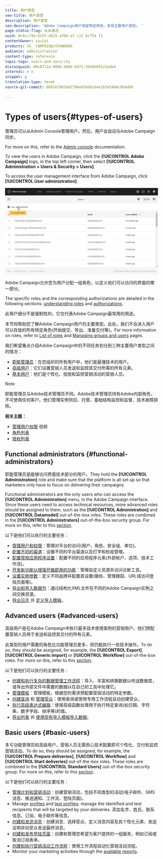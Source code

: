 ```yaml
---
title: 用户类型
seo-title: 用户类型
description: 用户类型
seo-description: 'Adobe Campaign用户保留特定角色。发现主要用户类型。 '
page-status-flag: 从未激活
uuid: 8c4cc74a-815f-4815-af66-a7 c21 bc754 f1
contentOwner: saviat
products: SG_ CAMPAIGN/STANDARD
audience: administration
content-type: reference
topic-tags: users-and-security
discoiquuid: 08c8712a-0066-4b8b-8471-2656b8fb23eded
internal: n n
snippet: y
translation-type: tm+mt
source-git-commit: 866567d63dd2798eb56d42d4e163e5484c9b4d68

---
```



# Types of users{#types-of-users}

管理员可以从Admin Console管理用户。然后，用户会自动与Adobe Campaign同步。

For more on this, refer to the [Admin console](https://helpx.adobe.com/enterprise/using/users.html) documentation.

To view the users in Adobe Campaign, click the **[!UICONTROL Adobe Campaign]** logo, in the top left corner, then select **[!UICONTROL Administration > Users & Security > Users]**.

To access the user management interface from Adobe Campaign, click **[!UICONTROL User administration]**.

![](assets/user_management_5.png)

Adobe Campaign允许您为用户分配一组角色，以定义他们可以访问的界面的哪一部分。

The specific roles and the corresponding authorizations are detailed in the following sections: [understanding roles](../../administration/using/list-of-roles.md) and [authorizations](https://docs.campaign.adobe.com/doc/standard/en/Technotes/AdobeCampaign-ACSRights.pdf).

此用户细分不是强制性的，它仅代表Adobe Campaign最常用的用途。

本节将帮助您了解Adobe Campaign用户的主要类型。此处，我们不会进入用户可以存放的所有特定角色(开始提交、导出、准备交付等)。For more information on roles, refer to [List of roles](../../administration/using/list-of-roles.md) and [Managing groups and users](../../administration/using/managing-groups-and-users.md) pages.

我们希望重点介绍Adobe Campaign中的不同任务划分到三种主要用户类型之间的情况：

* [职能管理员](../../administration/using/types-of-users.md#functional-administrators)：在您组织的所有用户中，他们是最懂技术的用户。
* [高级用户](../../administration/using/types-of-users.md#advanced-users)：它们设置营销人员发送和监控其交付所需的所有元素。
* [基本用户](../../administration/using/types-of-users.md#basic-users)：他们是个性化、投放和监控营销活动的营销人员。

>[!NOTE]
>
>职能管理员与Adobe技术管理员不同。Adobe技术管理员持有Adobe内部角色，不可使用任何客户。他们管理实例供应、托管、基础结构监控和监督、技术故障排除。

**相关主题：**

* [管理用户权限](https://helpx.adobe.com/campaign/kt/acs/using/acs-user-access-rights-feature-video-use.html) 视频
* [角色列表](../../administration/using/list-of-roles.md)
* [授权列表](https://docs.campaign.adobe.com/doc/standard/en/Technotes/AdobeCampaign-ACSRights.pdf)

## Functional administrators {#functional-administrators}

职能管理员是能够访问界面技术部分的用户。They hold the **[!UICONTROL Administration]** role and make sure that the platform is all set up so that marketers only have to focus on delivering their campaigns.

Functional administrators are the only users who can access the **[!UICONTROL Administration]** menu, in the Adobe Campaign interface. Since these users need to access technical resources, more advanced roles should be assigned to them, such as the **[!UICONTROL Administration]** and **[!UICONTROL Datamodel]** out-of-the-box roles. These roles are combined in the **[!UICONTROL Administrators]** out-of-the-box security group. For more on this, refer to this [section](../../administration/using/list-of-roles.md).

以下是他们可以执行的主要任务：

* [管理用户和权限](../../administration/using/about-access-management.md)：管理对平台的访问(用户、角色、安全组、单位)。
* [配置不同的渠道](../../administration/using/about-channel-configuration.md)：设置不同的平台渠道以及打字和检疫管理。
* [配置常规应用程序设置](../../administration/using/external-accounts.md)：配置不同的应用程序元素(外部帐户、选项、技术工作流)。
* [开发新功能以增强开箱即用的功能](../../developing/using/data-model-concepts.md)：管理自定义资源并访问诊断工具。
* [设置实例参数](../../administration/using/branding.md)：定义不同品牌并配置其设置(徽标、管理跟踪、URL域访问登陆页面等)。
* [导出和导入数据包](../../automating/using/managing-packages.md)：通过结构化XML文件在不同的Adobe Campaign实例之间交换资源。
* [导出日志](../../automating/using/exporting-logs.md) 并 [定义导入模板](../../automating/using/defining-import-templates.md)。

## Advanced users {#advanced-users}

高级用户是在Adobe Campaign中执行最多技术使用案例的营销用户。他们预配置营销人员用于发送和监控其交付的所有元素。

此类型的用户需要的角色比功能管理员更多，但仍能执行一些技术操作。To do so, they should be assigned, for example, the **[!UICONTROL Export]**, **[!UICONTROL Generic import]** or **[!UICONTROL Workflow]** out-of-the-box roles. For more on this, refer to this [section](../../administration/using/list-of-roles.md).

以下是他们可以执行的主要任务：

* [创建和执行复杂的数据管理工作流程](../../automating/using/about-data-management-activities.md)：导入、丰富和转换数据以传送数据库，或导出外部文件中需要的数据以在自己的工具中处理它。
* [管理模板](../../start/using/about-templates.md)：管理模板，根据您的需求预配置营销活动的特定参数。
* [创建查询](../../automating/using/editing-queries.md#about-query-editor) 和 [管理受众](../../audiences/using/about-audiences.md)：使用查询或使用专用工作流程自动创建受众。
* [执行高级表达式编辑](../../automating/using/editing-queries.md#about-query-editor)：使用高级函数处理用于执行特定查询(如日期、字符串、数字字段、排序等)的值。
* [导出列表](../../automating/using/exporting-lists.md) 并 [使用现有导入模板导入数据](../../automating/using/importing-data-with-import-templates.md)。

## Basic users {#basic-users}

多亏功能管理员和高级用户，营销人员无需担心技术配置即可个性化、交付和监控营销活动。To do so, they should be assigned, for example, the **[!UICONTROL Prepare deliveries]**, **[!UICONTROL Workflow]** and **[!UICONTROL Start deliveries]** out-of-the-box roles. These roles are combined in the **[!UICONTROL Standard Users]** out-of-the-box security group. For more on this, refer to this [section](../../administration/using/list-of-roles.md).

以下是他们可以执行的主要任务：

* [管理计划和营销活动](../../start/using/programs-and-campaigns.md)：创建营销活动，包括不同类型的活动(电子邮件、SMS消息、推送通知、工作流、登陆页面)。
* Manage [profiles](../../audiences/using/about-profiles.md) and [test profiles](../../sending/using/managing-test-profiles-and-sending-proofs.md): manage the identified and test recipients that will be targeted by your deliveries. 添加名字、姓氏、联系信息、订阅、电子邮件等信息。
* [创建和发送消息](../../sending/using/confirming-the-send.md)：创建消息、选择受众、定义消息内容及其个性化元素、发送证明并向受众发送最终消息。
* [创建和发布登陆页面](../../channels/using/about-landing-pages.md)：创建和管理您希望为客户提供的一组服务，例如订阅或取消订阅表单。
* [创建和执行营销活动工作流程](../../automating/using/building-a-workflow.md)：使用工作流程自动化营销活动流程。
* Monitor your marketing activities through the [available reports](../../reporting/using/defining-the-report-period.md).

